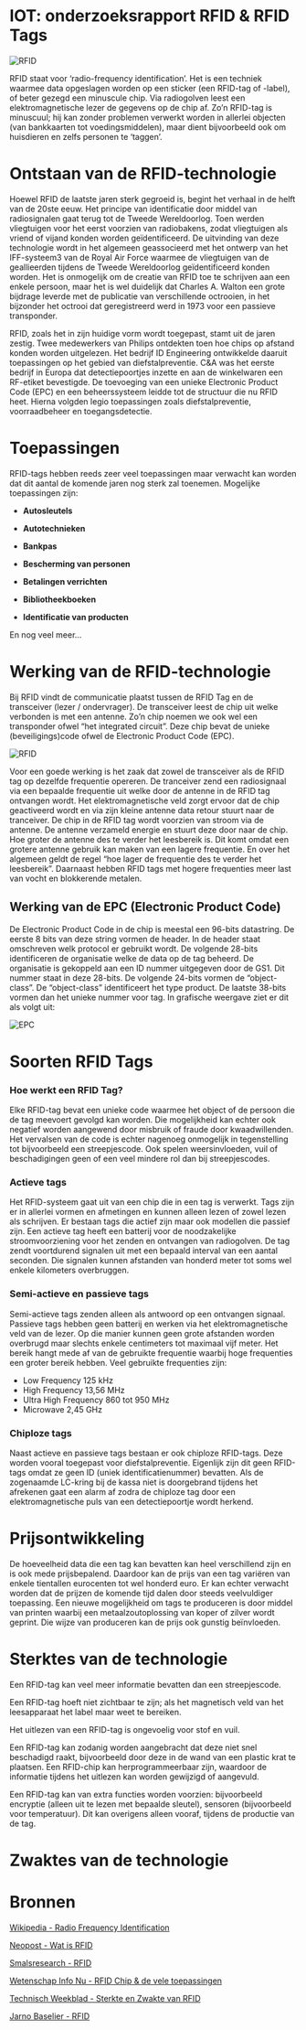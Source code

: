 # IOT: onderzoeksrapport RFID & RFID Tags

![RFID](https://www.reisartikelen.nl/media//blog/262645ec692a980080f911d8a6cc6aac.png "RFID picture")

RFID staat voor ‘radio-frequency identification’. Het is een techniek waarmee data opgeslagen worden op een sticker (een RFID-tag of -label), of beter gezegd een minuscule chip. Via radiogolven leest een elektromagnetische lezer de gegevens op de chip af. Zo’n RFID-tag is minuscuul; hij kan zonder problemen verwerkt worden in allerlei objecten (van bankkaarten tot voedingsmiddelen), maar dient bijvoorbeeld ook om huisdieren en zelfs personen te ‘taggen’.


# Ontstaan van de RFID-technologie
Hoewel RFID de laatste jaren sterk gegroeid is, begint het verhaal in de helft van de 20ste
eeuw. Het principe van identificatie door middel van radiosignalen gaat terug tot de Tweede Wereldoorlog. Toen werden vliegtuigen voor het eerst voorzien van radiobakens, zodat vliegtuigen als vriend of vijand konden worden geïdentificeerd. De uitvinding van deze technologie wordt in het algemeen geassocieerd met het ontwerp van het IFF-systeem3 van de Royal Air Force waarmee de vliegtuigen van de
geallieerden tijdens de Tweede Wereldoorlog geïdentificeerd konden worden. Het is onmogelijk om de creatie van RFID toe te schrijven aan een enkele persoon, maar het is wel duidelijk dat Charles A. Walton een grote bijdrage leverde met de publicatie van verschillende octrooien, in het bijzonder het octrooi dat geregistreerd werd in 1973 voor een passieve transponder.


RFID, zoals het in zijn huidige vorm wordt toegepast, stamt uit de jaren zestig. Twee medewerkers van Philips ontdekten toen hoe chips op afstand konden worden uitgelezen. Het bedrijf ID Engineering ontwikkelde daaruit toepassingen op het gebied van diefstalpreventie. C&A was het eerste bedrijf in Europa dat detectiepoortjes inzette en aan de winkelwaren een RF-etiket bevestigde. De toevoeging van een unieke Electronic Product Code (EPC) en een beheerssysteem leidde tot de structuur die nu RFID heet. Hierna volgden legio toepassingen zoals diefstalpreventie, voorraadbeheer en toegangsdetectie.

# Toepassingen

RFID-tags hebben reeds zeer veel toepassingen maar verwacht kan worden dat dit aantal de komende jaren nog sterk zal toenemen. Mogelijke toepassingen zijn:
- **Autosleutels**    

- **Autotechnieken**

- **Bankpas**

- **Bescherming van personen**

- **Betalingen verrichten**

- **Bibliotheekboeken**

- **Identificatie van producten**

 En nog veel meer...

# Werking van de RFID-technologie

Bij RFID vindt de communicatie plaatst tussen de RFID Tag en de transceiver (lezer / ondervrager). De transceiver leest de chip uit welke verbonden is met een antenne. Zo’n chip noemen we ook wel een transponder ofwel “het integrated circuit”. Deze chip bevat de unieke (beveiligings)code ofwel de Electronic Product Code (EPC).

![RFID](https://jarnobaselier.nl/wp-content/uploads/2018/01/rfid2.jpg "RFID picture")

Voor een goede werking is het zaak dat zowel de transceiver als de RFID tag op dezelfde frequentie opereren.
De tranceiver zend een radiosignaal via een bepaalde frequentie uit welke door de antenne in de RFID tag ontvangen wordt. Het elektromagnetische veld zorgt ervoor dat de chip geactiveerd wordt en via zijn kleine antenne data retour stuurt naar de tranceiver. De chip in de RFID tag wordt voorzien van stroom via de antenne. De antenne verzameld energie en stuurt deze door naar de chip. Hoe groter de antenne des te verder het leesbereik is. Dit komt omdat een grotere antenne gebruik kan maken van een lagere frequentie. En over het algemeen geldt de regel “hoe lager de frequentie des te verder het leesbereik”. Daarnaast hebben RFID tags met hogere frequenties meer last van vocht en blokkerende metalen.


## Werking van de EPC (Electronic Product Code)

De Electronic Product Code in de chip is meestal een 96-bits datastring. De eerste 8 bits van deze string vormen de header. In de header staat omschreven welk protocol er gebruikt wordt. De volgende 28-bits identificeren de organisatie welke de data op de tag beheerd. De organisatie is gekoppeld aan een ID nummer uitgegeven door de GS1. Dit nummer staat in deze 28-bits. De volgende 24-bits vormen de “object-class”. De “object-class” identificeert het type product. De laatste 38-bits vormen dan het unieke nummer voor tag. In grafische weergave ziet er dit als volgt uit:

![EPC](https://jarnobaselier.nl/wp-content/uploads/2018/01/rfid1.jpg "EPC picture")


# Soorten RFID Tags

### Hoe werkt een RFID Tag?

Elke RFID-tag bevat een unieke code waarmee het object of de persoon die de tag meevoert gevolgd kan worden. Die mogelijkheid kan echter ook negatief worden aangewend door misbruik of fraude door kwaadwillenden. Het vervalsen van de code is echter nagenoeg onmogelijk in tegenstelling tot bijvoorbeeld een streepjescode. Ook spelen weersinvloeden, vuil of beschadigingen geen of een veel mindere rol dan bij streepjescodes.

### Actieve tags 

Het RFID-systeem gaat uit van een chip die in een tag is verwerkt. Tags zijn er in allerlei vormen en afmetingen en kunnen alleen lezen of zowel lezen als schrijven. Er bestaan tags die actief zijn maar ook modellen die passief zijn. Een actieve tag heeft een batterij voor de noodzakelijke stroomvoorziening voor het zenden en ontvangen van radiogolven. De tag zendt voortdurend signalen uit met een bepaald interval van een aantal seconden. Die signalen kunnen afstanden van honderd meter tot soms wel enkele kilometers overbruggen.

### Semi-actieve en passieve tags

Semi-actieve tags zenden alleen als antwoord op een ontvangen signaal. Passieve tags hebben geen batterij en werken via het elektromagnetische veld van de lezer. Op die manier kunnen geen grote afstanden worden overbrugd maar slechts enkele centimeters tot maximaal vijf meter. Het bereik hangt mede af van de gebruikte frequentie waarbij hoge frequenties een groter bereik hebben. Veel gebruikte frequenties zijn:
- Low Frequency 125 kHz
- High Frequency 13,56 MHz
- Ultra High Frequency 860 tot 950 MHz
- Microwave 2,45 GHz

### Chiploze tags

Naast actieve en passieve tags bestaan er ook chiploze RFID-tags. Deze worden vooral toegepast voor diefstalpreventie. Eigenlijk zijn dit geen RFID-tags omdat ze geen ID (uniek identificatienummer) bevatten. Als de zogenaamde LC-kring bij de kassa niet is doorgebrand tijdens het afrekenen gaat een alarm af zodra de chiploze tag door een elektromagnetische puls van een detectiepoortje wordt herkend.


# Prijsontwikkeling

De hoeveelheid data die een tag kan bevatten kan heel verschillend zijn en is ook mede prijsbepalend. Daardoor kan de prijs van een tag variëren van enkele tientallen eurocenten tot wel honderd euro. Er kan echter verwacht worden dat de prijzen de komende tijd dalen door steeds veelvuldiger toepassing. Een nieuwe mogelijkheid om tags te produceren is door middel van printen waarbij een metaalzoutoplossing van koper of zilver wordt geprint. Die wijze van produceren kan de prijs ook gunstig beïnvloeden.


# Sterktes van de technologie

Een RFID-tag kan veel meer informatie bevatten dan een streepjescode.

Een RFID-tag hoeft niet zichtbaar te zijn; als het magnetisch veld van het leesapparaat het label maar weet te bereiken.

Het uitlezen van een RFID-tag is ongevoelig voor stof en vuil.

Een RFID-tag kan zodanig worden aangebracht dat deze niet snel beschadigd raakt, bijvoorbeeld door deze in de wand van een plastic krat te plaatsen. Een RFID-chip kan herprogrammeerbaar zijn, waardoor de informatie tijdens het uitlezen kan worden gewijzigd of aangevuld.

Een RFID-tag kan van extra functies worden voorzien: bijvoorbeeld encryptie (alleen uit te lezen met bepaalde sleutel), sensoren (bijvoorbeeld voor temperatuur). Dit kan overigens alleen vooraf, tijdens de productie van de tag.

# Zwaktes van de technologie





















# Bronnen

[Wikipedia - Radio Frequency Identification](https://nl.wikipedia.org/wiki/Radio-frequency_identification)

[Neopost - Wat is RFID](https://www.neopost.be/nl/blog/wat-is-rfid)

[Smalsresearch - RFID](https://www.smalsresearch.be/)

[Wetenschap Info Nu - RFID Chip & de vele toepassingen](https://wetenschap.infonu.nl/techniek/150384-rfid-chip-en-de-vele-toepassingen.html)

[Technisch Weekblad - Sterkte en Zwakte van RFID](https://www.technischweekblad.nl/nieuws/sterkte-en-zwakte-van-rfid)

[Jarno Baselier - RFID](https://jarnobaselier.nl/radio-frequency-identification-rfid/)
